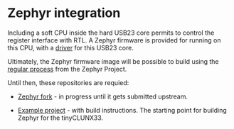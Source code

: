 # Zephyr integration

Including a soft CPU inside the hard USB23 core permits to control the register
interface with RTL.
A Zephyr firmware is provided for running on this CPU, with a
[driver](https://github.com/tinyvision-ai-inc/zephyr/blob/tinyclunx33/drivers/usb/udc/udc_usb23.c)
for this USB23 core.

Ultimately, the Zephyr firmware image will be possible to build using the
[regular process](https://docs.zephyrproject.org/latest/develop/getting_started/index.html)
from the Zephyr Project.

Until then, these repositories are requied:

- [Zephyr fork](https://github.com/tinyvision-ai-inc/zephyr/tree/tinyclunx33) -
  in progress until it gets submitted upstream.

- [Example project](https://github.com/josuah/tinyclunx33_zephyr_example) -
  with build instructions. The starting point for building Zephyr for the
  tinyCLUNX33.
